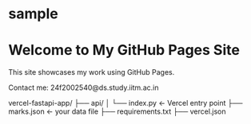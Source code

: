 # sample
<!DOCTYPE html>
<html lang="en">
<head>
  <meta charset="UTF-8">
  <title>My Sample Page</title>
</head>
<body>
  <h1>Welcome to My GitHub Pages Site</h1>
  <p>This site showcases my work using GitHub Pages.</p>
  <p>Contact me: <!--email_off-->24f2002540@ds.study.iitm.ac.in<!--/email_off--></p>
</body>
</html>

vercel-fastapi-app/
├── api/
│   └── index.py           ← Vercel entry point
├── marks.json             ← your data file
├── requirements.txt
├── vercel.json

